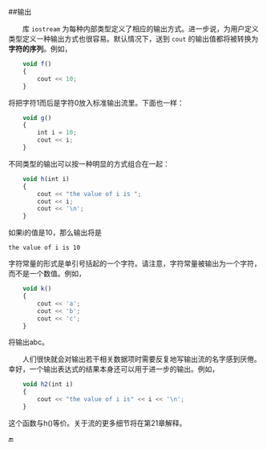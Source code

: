 ##输出

&emsp;&emsp;库 `iostream` 为每种内部类型定义了相应的输出方式。进一步说，为用户定义类型定义一种输出方式也很容易。默认情况下，送到 `cout` 的输出值都将被转换为**字符的序列**。例如，

```javascript
    void f()
    {
        cout << 10;
    }
```

将把字符1而后是字符0放入标准输出流里。下面也一样：

```javascript
    void g()
    {
        int i = 10;
        cout << i;
    }
```

不同类型的输出可以按一种明显的方式组合在一起：

```javascript
    void h(int i)
    {
        cout << "the value of i is ";
        cout << i;
        cout << '\n';
    }
```

如果i的值是10，那么输出将是

    the value of i is 10
    
字符常量的形式是单引号括起的一个字符。请注意，字符常量被输出为一个字符，而不是一个数值。例如，

```javascript
    void k()
    {
        cout << 'a';
        cout << 'b';
        cout << 'c';
    }
```

将输出abc。

&emsp;&emsp;人们很快就会对输出若干相关数据项时需要反复地写输出流的名字感到厌倦。幸好，一个输出表达式的结果本身还可以用于进一步的输出。例如，

```javascript
    void h2(int i)
    {
        cout << "the value of i is" << i << '\n';
    }
```

这个函数与h()等价。关于流的更多细节将在第21章解释。

🔚